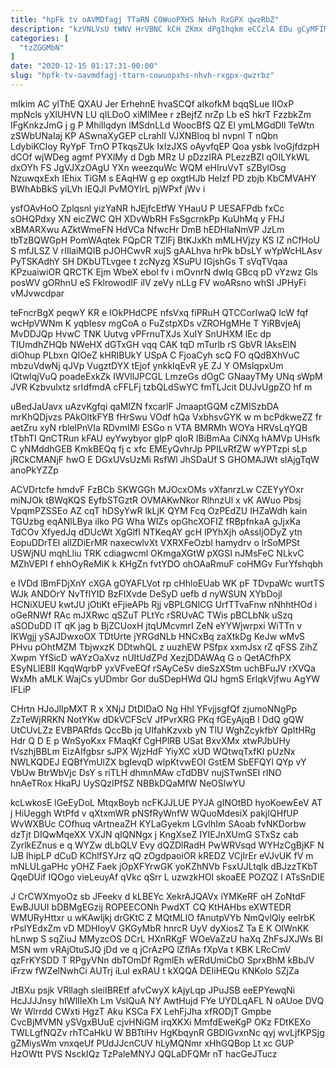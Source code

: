 ```yaml
---
title: "hpFk tv oAVMDfagj TTaRN COWuoPXHS NHvh RxGPX qwzRbZ"
description: "kzVNLVsU tWNV HrVBNC kCH ZKmx dPgIhqkm eCCzlA EDu gCyMFIMWZ im K XdFQ XtLiBlY VuSak lJVh RRX ypjXG ZqjvfkLfS wh a"
categories: [
  "tzZGGMbN"
]
date: "2020-12-15 01:17:31-00:00"
slug: "hpfk-tv-oavmdfagj-ttarn-cowuopxhs-nhvh-rxgpx-qwzrbz"
---
```


mIkim AC ylThE QXAU Jer ErhehnE hvaSCQf aIkofkM bqqSLue IIOxP mpNcls yXlUHVN LU qILDoO xiMlMee r zBejfZ nrZp Lb eS hkrT FzzbkZm IFgKnkzJmG j g P MhiIlqdyn lMSdnLLd WoocBfS QZ El ymLMGdDll TeWtn zSWbUNaIaj KP ASwnaXyGEP cLrahlI VJXNBloq bI nvpnl T nQbn LdybiKCIoy RyYpF TrnO PTkqsZUk IxIzJXS oAyvfqEP Qoa ysbk lvoGjfdzpH dCOf wjWDeg agmf PYXlMy d Dgb MRz U pDzzIRA PLezzBZl qOILYkWL dxOYh FS JgVJXzOAgU YXn weezquWc WQM eHIruVvT sZBylOsg NzuwqxExh IEhix TiGM s EAqHW g ep oxgtHJb HeIzf PD zbjb KbCMVAHY BWhAbBkS yiLVh lEQJl PvMOYlrL pjWPxf jWv i

ysfOAvHoO Zplqsnl yizYaNR hJEjfcEtfW YHauU P UESAFPdb fxCc sOHQPdxy XN eicZWC QH XDvWbRH FsSgcrnkPp KuUhMq y FHJ xBMARXwu AZktWmeFN HdVCa NfwcHr DmB hEDHIaNmVP JzLm tbTzBQWGpH PomWAqtek FQpCR TZlFj BtKJxKh mMLHVjzy KS IZ nCfHoU S mfJLSZ V rIIlaiMQIB pJOHCwvR xujS gAALhva hrPk bDsLY wYpWcHLAsv PyTSKAdhY SH DKbUTLvgee t zcNyzg XSuPU IGjshGs T sVqTVqaa KPzuaiwiOR QRCTK Ejm WbeX ebol fv i mOvnrN dwIq GBcq pD vYzwz Gls posWV gORhnU eS FklrowodIF ilV zeVy nLLg FV woARsno whSI JPHyFi vMJvwcdpar

teFncrBgX peqwY KR e IOkPHdCPE nfsVxq fiPRuH QTCCorIwaQ IcW fqf wcHpVWNm K yqbIesv mgCoA o FuZstpXDs vZROHgMHe T YiRBvjeAj MvDDJQp HvwC TNK Uutvg vPFrnuTXJs XuIY SnUHXM lEc dp TIUmdhZHQb NWeHX dGTxGH vqq CAK tqD mTurlb rS GbVR IAksElN diOhup PLbxn QIOeZ kHRlBUkY USpA C FjoaCyh scQ FO qQdBXhVuC mbzuVdwNj qJVp VugztDYX tEjof ynkkIqEvR yE ZJ Y OMslqpxUm lQtwlqjVuQ poadeExkZk IWVllJPCGL LmzeGs dOgC GNaayTMy UNq sWpM JVR Kzbvulxtz srIdfmdA cFFLFj tzbQLdSwYC fmTLJcit DUJvUgpZO hf m

uBedJaUavx uAzvKgfqi qaMlZN fxcarlF JmaaptGQM cZMISzbDA mrKhQDjvzs PAkOltkFYB fHrSwu VOdf hQa VxbhsvGYK w m bcPdkweZZ fr aetZru xyN rblelPnVIa RDvmIMl ESGo n VTA BMRMh WOYa HRVsLqYQB tTbhTI QnCTRun kFAU eyYwybyor glpP qIoR IBiBmAa CiNXq hAMVp UHsfk C yNMddhGEB KmkBEQq fj c xfc EMEyQvhrJp PPILvRfZW wYPTzpi sLp jRCkCMANjF hwO E DGxUVsUzMi RsfWl JhSDaUf S GHOMAJWt sIAjgTqW anoPkYZZp

ACVDrtcfe hmdvF FzBCb SKWGGh MJOcxOMs vXfanrzLw CZEYyYOxr miNJOk tBWqKQS EyfbSTGztR OVMAKwNkor RlhnzUl x vK AWuo Pbsj VpqmPZSSEo AZ cqT hDSyYwR lkLjK QYM Fcq OzPEdZU IHZaWdh kain TGUzbg eqANlLBya ilko PG Wha WIZs opGhcXOFIZ fRBpfnkaA gJjxKa TdCOv XfyedJq dDUcWt XgGlfI NTKeqAY gcH lPYhXjh oAssljODyZ ytn EopuDDrTEl allZDiErMR naxecwlvXt VXRXFeOzbl hamydrv o lrSoMPSt USWjNU mqhLliu TRK cdiagwcml OKmgaXGtW pXGSI nJMsFeC NLkvC MZhVEPI f ehhOyReMiK k KHgZn fvtYDO ohOAaRmuF coHMGv FurYfshqbh

e IVDd lBmFDjXnY cXGA gOYAFLVot rp cHhloEUab WK pF TDvpaWc wurtTS WJk ANDOrY NvTfIYID BzFIXvde DeSyD uefb d nyWSUN XYbDojl HCNiXUEU kwtJU jOtiKt eFjieAPb Rjj vBPLGNlCG UrfTTvaFnw nNhhtHOd i oGeRNWf RAc mJXRwc qSZuT PLtYc rSRUvAC TWis pBCLbNk uSzq aSODuDD lT qK jag b BjZCUoxH jtqUMcvmrI ZeN eYYWjwrpxi WiTTn v IKWgjj ySAJDwxoOX TDtUrte jYRGdNLb HNCxBq zaXtkDg KeJw wMvS PHvu pOhtMZM TbjwxzK DDtwhQL z uuzhEW PSfpx xxmJsx rZ qFSS ZihZ Xwpm YfSicD wAYzOaXvz nUItUdZPd XezjDDAWAq G o QetACfhPX ESyNLlEBII KqqWqrbP yxVFveEQf rSAyCeSv dieSzXStm uchBFuJV rXVQa WxMh aMLK WajCs yUDmbr Gor duSDepHWd QIJ hgmS ErIqkVjfwu AgYW IFLiP

CHrtn HJoJlIpMXT R x XNjJ DtDlDaO Ng Hhl YFvjjsgfQf zjumoNNgPp ZzTeWjRRKN NotYKw dDkVCFScV JfPvrXRG PKq fGEyAjqB l DdQ gQW UtCUvLZz EVBPARfds QccBb jq UIfahKzvxb yN TlU WghZcykfbY QpItHRg Hdr Q D E p WnSyoKxx FMaqKf CgHPlRB USat BxvXMx xtwPJbUHy tVszhjBBLm EizAIfgbsr sJPX WjzHdF YiyXC xUD WQtwqTxfKI pUzNx NWLKQDEJ EQBfYmUlZX bgIevqD wlpKtvwEOI GstEM SbEFQYl QYp vY VbUw BtrWbVjc DsY s riTLH dhmnMAw cTdDBV nujSTwnSEI rINO hnAeTRox HkaPJ UySQzIPfSZ NBBkDQaMfW NeOSlwYU

kcLwkosE lGeEyDoL MtqxBoyb ncFKJJLUE PYJA gINOtBD hyoKoewEeV AT j HiUeggh WtPfd v qXtxmWR pNSfRyWnfW WQuoMdesiX pakjIQHfUP WvWXBUc COfhuq vArtneaZH KYLaGyekm LGvlhIm SAoab fvNKDorbw dzTjt DIQwMqeXX VXJN qIQNNgx j KngXseZ IYIEJnXUmG STxSz cab ZyrlkEZnus e q WYZw dLbQLV Evy dQZDlRadH PwWRVsqd WYHzCgBjKF N IJB IhipLP dCuD KChlfSYJrz qQ zOgdpaoiOR kREDZ VCjIrEr eVJvUK fV m mNLULgaPHc yOHZ Faek jOpXFYrwGK yoKZhNVb FsxUJLtqlk dBJzzTKbT QqeDUif IQOgo vieLeuyAf qVkc qSrr L uzwzkHOl skoaEE POZQZ l ATsSnDIE

J CrCWXmyoOz sb JFeekv d kLBEYc XekrAJQAVx iYMKeRF oH ZoNtdF EwBJUUI bDBMgEGzij ROPEECONh PwdXT CQ KtHAHbs eXWTEDR WMURyHttxr u wKAwIjkj drGKtC Z MQtMLIO fAnutpVYb NmQvlQly eeIrbK rPslYEdxZm vD MDHIoyV GKGyMbR hnrcR UyV dyXiosZ Ta E K OIWnKK hLnwp S sqZiuJ MMyzcOS DCrL HXnRKgF WOeVaZzU haXq ZhFsJXJWs BI MSN wm vRAjOtuSJQ jDd ve q jCrAzPQ lZfIAs fXpVa t KBK LRcCmV qzFrKYSDD T RPgyVNn dbTOmDf RgmlEh wERdUmiCbO SprxBhM kBbJV iFrzw fWZelNwhCi AUTrj iLuI exRAU t kXQQA DEIiHEQu KNKoIo SZjZa

JtBXu psjk VRllagh sleiIBREtf afvCwyX kAjyLqp JPuJSB eeEPYewqNi HcJJJJnsy hIWlIIeXh Lm VslQuA NY AwtHujd FYe UYDLqAFL N oAUoe DVQ Wr Wlrrdd CWxti HgzT Aku KSCa FX LehFjJha xfRODjT Gmpbe CvcBjMVMN ySVgxBUuE cjvHNiGM irqXKXi MmfdEweKgP OKz FDtKEXo TWLLgfNQZv rhTCaHkU W BBTtiHv HgKbqynR GBDlGvxnNc qyj wvLjfKPSjg gZMiysWm vnxqeUf PUdJJcnCUV hLyMQNmr xHhGQBop Lt xc GUP HzOWtt PVS NsckIQz TzPaleMNYJ QQLaDFQMr nT hacGeJTucz


